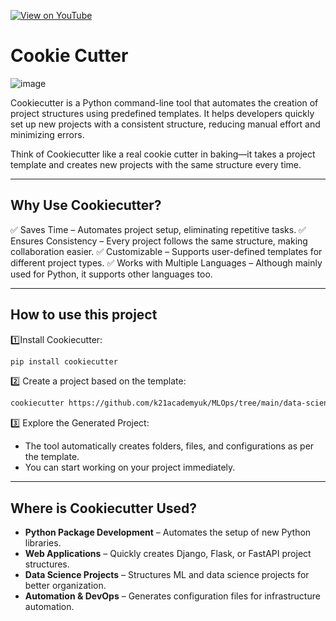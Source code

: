 [![View on YouTube](https://img.shields.io/badge/YouTube-Watch%20on%20Youtube-red?logo=youtube)](https://www.youtube.com/@K21Academy/playlists) 

# Cookie Cutter

![image](https://github.com/user-attachments/assets/56ec23e9-918b-474b-9d7d-2d06107c0a06)

Cookiecutter is a Python command-line tool that automates the creation of project structures using predefined templates. It helps developers quickly set up new projects with a consistent structure, reducing manual effort and minimizing errors.

Think of Cookiecutter like a real cookie cutter in baking—it takes a project template and creates new projects with the same structure every time.

----------------------------------------------------------------------------
## Why Use Cookiecutter?

✅ Saves Time – Automates project setup, eliminating repetitive tasks.
✅ Ensures Consistency – Every project follows the same structure, making collaboration easier.
✅ Customizable – Supports user-defined templates for different project types.
✅ Works with Multiple Languages – Although mainly used for Python, it supports other languages too.  

----------------------------------------------------------------------
## How to use this project

1️⃣Install Cookiecutter:
```bash
pip install cookiecutter
```

2️⃣ Create a project based on the template:
```bash
cookiecutter https://github.com/k21academyuk/MLOps/tree/main/data-science-template
```
3️⃣ Explore the Generated Project:
- The tool automatically creates folders, files, and configurations as per the template.
- You can start working on your project immediately.
----------------------------------------------------
## Where is Cookiecutter Used?
- **Python Package Development** – Automates the setup of new Python libraries.
- **Web Applications** – Quickly creates Django, Flask, or FastAPI project structures.
- **Data Science Projects** – Structures ML and data science projects for better organization.
- **Automation & DevOps** – Generates configuration files for infrastructure automation.
